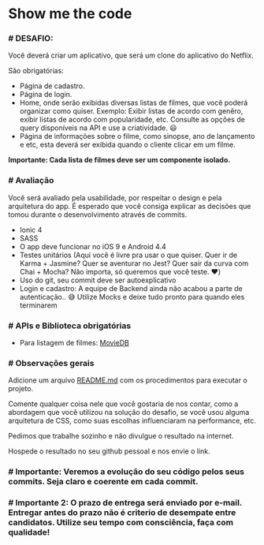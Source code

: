 # Show me the code

### # DESAFIO:

Você deverá criar um aplicativo, que será um clone do aplicativo do Netflix. 

São obrigatórias:
 * Página de cadastro.
 * Página de login.
 * Home, onde serão exibidas diversas listas de filmes, que você poderá organizar como quiser. 
    Exemplo: Exibir listas de acordo com genêro, exibir listas de acordo com popularidade, etc. Consulte as opções de query disponíveis na API e use a criatividade. :smiley:
 * Página de informações sobre o filme, como sinopse, ano de lançamento e etc, esta deverá ser exibida quando o cliente clicar em um filme.
 
 **Importante: Cada lista de filmes deve ser um componente isolado.**

### # Avaliação

Você será avaliado pela usabilidade, por respeitar o design e pela arquitetura do app. É esperado que você consiga explicar as decisões que tomou durante o desenvolvimento através de commits.

* Ionic 4
* SASS
* O app deve funcionar no iOS 9 e Android 4.4
* Testes unitários (Aqui você é livre pra usar o que quiser. Quer ir de Karma + Jasmine? Quer se aventurar no Jest? Quer sair da curva com Chai + Mocha? Não importa, só queremos que você teste. :heart:)
* Uso do git, seu commit deve ser autoexplicativo
* Login e cadastro: A equipe de Backend ainda não acabou a parte de autenticação.. 😅 Utilize Mocks e deixe tudo pronto para quando eles terminarem

### # APIs e Biblioteca obrigatórias
* Para listagem de filmes: [MovieDB](https://developers.themoviedb.org/3/getting-started/introduction)

### # Observações gerais

Adicione um arquivo [README.md](http://README.md) com os procedimentos para executar o projeto.

Comente qualquer coisa nele que você gostaria de nos contar, como a abordagem que você utilizou na solução do desafio, se você usou alguma arquitetura de CSS, como suas escolhas influenciaram na performance, etc.

Pedimos que trabalhe sozinho e não divulgue o resultado na internet.

Hospede o resultado no seu github pessoal e nos envie o link.

### # Importante: Veremos a evolução do seu código pelos seus commits. Seja claro e coerente em cada commit.

### # Importante 2: O prazo de entrega será enviado por e-mail. Entregar antes do prazo não é criterio de desempate entre candidatos. Utilize seu tempo com consciência, faça com qualidade!
